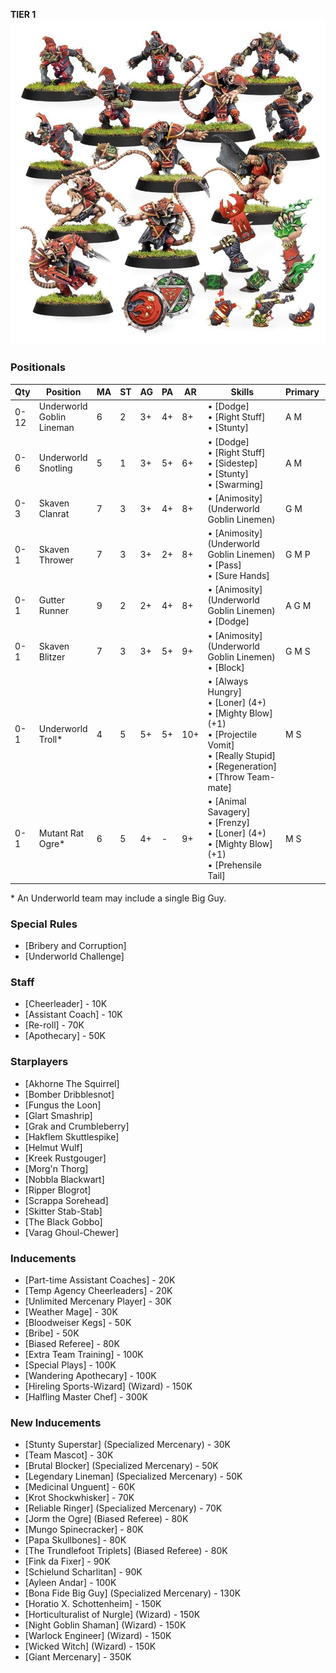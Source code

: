 ﻿**TIER 1**
![](../media/teams/UnderworldDenizens2.jpg)

### Positionals

| Qty  | Position                  | MA | ST | AG | PA  | AR  | Skills                                                                                                                                                       | Primary | Secondary | Cost |
| ---- | ------------------------- | - | - | -- | -- | --- | ------------------------------------------------------------------------------------------------------------------------------------------------------------ | ------- | --------- | ---- |
| 0-12 | Underworld Goblin Lineman | 6 | 2 | 3+ | 4+ | 8+  | • [Dodge]<br /> • [Right Stuff] <br /> • [Stunty]                                                                                                                  | A M     | G S       | 40K  |
| 0-6  | Underworld Snotling       | 5 | 1 | 3+ | 5+ | 6+  | • [Dodge]<br /> • [Right Stuff] <br /> • [Sidestep] <br /> • [Stunty] <br /> • [Swarming]                                                                               | A M     | G         | 15K  |
| 0-3  | Skaven Clanrat            | 7 | 3 | 3+ | 4+ | 8+  | • [Animosity] (Underworld Goblin Linemen)                                                                                                                      | G M     | A S       | 50K  |
| 0-1  | Skaven Thrower            | 7 | 3 | 3+ | 2+ | 8+  | • [Animosity] (Underworld Goblin Linemen)<br /> • [Pass] <br /> • [Sure Hands]                                                                                    | G M P  | A S       | 85K  |
| 0-1  | Gutter Runner             | 9 | 2 | 2+ | 4+ | 8+  | • [Animosity] (Underworld Goblin Linemen)<br /> • [Dodge]                                                                                                        | A G M  | P S       | 85K  |
| 0-1  | Skaven Blitzer            | 7 | 3 | 3+ | 5+ | 9+  | • [Animosity] (Underworld Goblin Linemen)<br /> • [Block]                                                                                                        | G M S  | A P       | 90K  |
| 0-1  | Underworld Troll\*        | 4 | 5 | 5+ | 5+ | 10+ | • [Always Hungry]<br /> • [Loner] (4+) <br /> • [Mighty Blow] (+1) <br /> • [Projectile Vomit] <br /> • [Really Stupid] <br /> • [Regeneration] <br /> • [Throw Team-mate] | M S    | A G P     | 115K |
| 0-1  | Mutant Rat Ogre\*         | 6 | 5 | 4+ | -  | 9+  | • [Animal Savagery]<br /> • [Frenzy] <br /> • [Loner] (4+) <br /> • [Mighty Blow] (+1) <br /> • [Prehensile Tail]                                                      | M S    | A G       | 150K |

\* An Underworld team may include a single Big Guy.

### Special Rules

* [Bribery and Corruption]
* [Underworld Challenge]

### Staff

* [Cheerleader] - 10K
* [Assistant Coach] - 10K
* [Re-roll] - 70K
* [Apothecary]  - 50K

### Starplayers

* [Akhorne The Squirrel]
* [Bomber Dribblesnot]
* [Fungus the Loon]
* [Glart Smashrip]
* [Grak and Crumbleberry]
* [Hakflem Skuttlespike]
* [Helmut Wulf]
* [Kreek Rustgouger]
* [Morg'n Thorg]
* [Nobbla Blackwart]
* [Ripper Blogrot]
* [Scrappa Sorehead]
* [Skitter Stab-Stab]
* [The Black Gobbo]
* [Varag Ghoul-Chewer]

### Inducements

* [Part-time Assistant Coaches] - 20K
* [Temp Agency Cheerleaders] - 20K
* [Unlimited Mercenary Player] - 30K
* [Weather Mage] - 30K
* [Bloodweiser Kegs] - 50K
* [Bribe] - 50K
* [Biased Referee] - 80K
* [Extra Team Training] - 100K
* [Special Plays] - 100K
* [Wandering Apothecary] - 100K
* [Hireling Sports-Wizard] (Wizard) - 150K
* [Halfling Master Chef] - 300K

### New Inducements

* [Stunty Superstar] (Specialized Mercenary) - 30K
* [Team Mascot] - 30K
* [Brutal Blocker] (Specialized Mercenary) - 50K
* [Legendary Lineman] (Specialized Mercenary) - 50K
* [Medicinal Unguent] - 60K
* [Krot Shockwhisker] - 70K
* [Reliable Ringer] (Specialized Mercenary) - 70K
* [Jorm the Ogre] (Biased Referee) - 80K
* [Mungo Spinecracker] - 80K
* [Papa Skullbones] - 80K
* [The Trundlefoot Triplets] (Biased Referee) - 80K
* [Fink da Fixer] - 90K
* [Schielund Scharlitan] - 90K
* [Ayleen Andar] - 100K
* [Bona Fide Big Guy] (Specialized Mercenary) - 130K
* [Horatio X. Schottenheim] - 150K
* [Horticulturalist of Nurgle] (Wizard) - 150K
* [Night Goblin Shaman] (Wizard) - 150K
* [Warlock Engineer] (Wizard) - 150K
* [Wicked Witch] (Wizard) - 150K
* [Giant Mercenary] - 350K